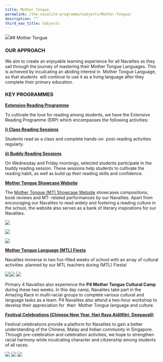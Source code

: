 ```yaml
---
title: Mother Tongue
permalink: /the-navalite-programme/Subjects/Mother-Tongue/
description: ""
third_nav_title: Subjects
---
```

![](/images/Mother%20Tongue/Mother%20Tongue%209.png)## Mother Tongue

### OUR APPROACH

We aim to create an enjoyable learning experience for all Navalites as they sail through the journey of mastering their Mother Tongue Languages. This is achieved by inculcating an abiding interest in  Mother Tongue Language, so that students  will continue to use it as a living language after they complete their primary education.  

### KEY PROGRAMMES

**<U>Extensive Reading Programme</U>**

To cultivate the love for reading among students, we have the Extensive Reading Programme (ERP) which encompasses the following activities: 

  

**<U>i) Class Reading Sessions</U>**

Students read as a class and complete hands-on  post-reading activities regularly.

  

**<U>ii) Buddy Reading Sessions</U>**

On Wednesday and Friday mornings, selected students participate in the buddy reading session. These sessions help students to cultivate the reading habit, as well as build up their reading skills and confidence.

  

<U>**Mother Tongue Showcase Website**</U>

The [Mother Tongue (MT) Showcase Website](https://go.gov.sg/nbps-mt) showcases compositions, book reviews and MT- related performances by our Navalites. Apart from encouraging our Navalites to read widely and fostering a reading culture in the school, the website also serves as a bank of literary inspirations for our Navalites.  

![](/images/Mother%20Tongue/Mother%20Tongue%201.png)

![](/images/Mother%20Tongue/Mother%20Tongue%202.png)

![](/images/Mother%20Tongue/Mother%20Tongue%203.png)

<U>**Mother Tongue Language (MTL) Fiesta**</U>

Navalites immerse in two fun-filled weeks of school with an array of cultural activities  planned by our MTL teachers during (MTL) Fiesta!

![](/images/Mother%20Tongue/Mother%20Tongue%204.png)![](/images/Mother%20Tongue/Mother%20Tongue%205.png)
  ![](/images/Mother%20Tongue/Mother%20Tongue%206.png)

Primary 4 Navalites also experience the **P4 Mother Tongue Cultural Camp** during these two weeks. In this day camp, Navalites take part in the Amazing Race in multi-racial groups to complete various cultural and language tasks as a team. P4 Navalites also attend a two-hour workshop to develop their appreciation for  their  Mother Tongue language and culture.

<U>**Festival Celebrations (Chinese New Year, Hari Raya Aidilfitri, Deepavali)**</U>

Festival celebrations provide a platform for Navalites to gain a better understanding of the Chinese, Malay and Indian community in Singapore. Through pre-celebration and celebration activities, we hope to strengthen racial harmony while inculcating character and citizenship among students of all races.

![](/images/Mother%20Tongue/Mother%20Tongue%208.png)
![](/images/Mother%20Tongue/Mother%20Tongue%207.png)
![](/images/Mother%20Tongue/Mother%20Tongue%209.png)
